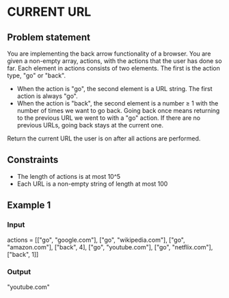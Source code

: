 # CURRENT URL

## Problem statement

You are implementing the back arrow functionality of a browser. You are given a non-empty array, actions, with the
actions that the user has done so far. Each element in actions consists of two elements. The first is the action type,
"go" or "back".

- When the action is "go", the second element is a URL string. The first action is always "go".
- When the action is "back", the second element is a number ≥ 1 with the number of times we want to go back. Going back
  once means returning to the previous URL we went to with a "go" action. If there are no previous URLs, going back
  stays at the current one.

Return the current URL the user is on after all actions are performed.

## Constraints

- The length of actions is at most 10^5
- Each URL is a non-empty string of length at most 100

## Example 1

### Input

actions = [["go", "google.com"],
["go", "wikipedia.com"],
["go", "amazon.com"],
["back", 4],
["go", "youtube.com"],
["go", "netflix.com"],
["back", 1]]

### Output

"youtube.com"